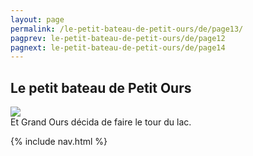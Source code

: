 ```yaml
---
layout: page
permalink: /le-petit-bateau-de-petit-ours/de/page13/
pagprev: le-petit-bateau-de-petit-ours/de/page12
pagnext: le-petit-bateau-de-petit-ours/de/page14
---
```


## Le petit bateau de Petit Ours

<img src="{{ site.baseurl }}/img/le-petit-bateau-de-petit-ours/page13.jpg"/>

<div class="childbook-text">
Et Grand Ours décida de faire le tour du lac.
</div>

{% include nav.html %}
